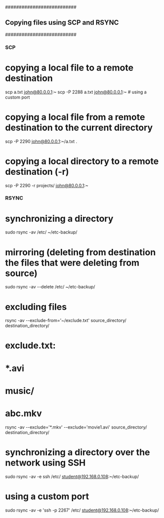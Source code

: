 ##########################
## Copying files using SCP and RSYNC
##########################
 
### SCP ###
# copying a local file to a remote destination
scp a.txt john@80.0.0.1:~
scp -P 2288 a.txt john@80.0.0.1:~       # using a custom port
 
# copying a local file from a remote destination to the current directory
scp -P 2290 john@80.0.0.1:~/a.txt .
 
# copying a local directory to a remote destination (-r)
scp -P 2290 -r projects/ john@80.0.0.1:~
 
 
### RSYNC ###
# synchronizing a directory
sudo rsync -av /etc/ ~/etc-backup/
 
# mirroring (deleting from destination the files that were deleting from source)
sudo rsync -av --delete /etc/ ~/etc-backup/
 
# excluding files
rsync -av --exclude-from='~/exclude.txt' source_directory/ destination_directory/
# exclude.txt:
# *.avi
# music/
# abc.mkv
 
rsync -av --exclude='*.mkv' --exclude='movie1.avi' source_directory/ destination_directory/
 
# synchronizing a directory over the network using SSH
sudo rsync -av -e ssh /etc/ student@192.168.0.108:~/etc-backup/ 
 
# using a custom port
sudo rsync -av -e 'ssh -p 2267' /etc/ student@192.168.0.108:~/etc-backup/ 
